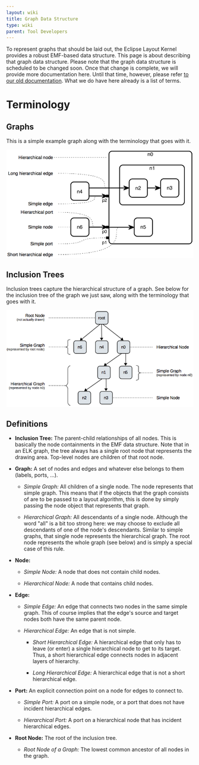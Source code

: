 ```yaml
---
layout: wiki
title: Graph Data Structure
type: wiki
parent: Tool Developers
---
```

To represent graphs that should be laid out, the Eclipse Layout Kernel provides a robust EMF-based data structure. This page is about describing that graph data structure. Please note that the graph data structure is scheduled to be changed soon. Once that change is complete, we will provide more documentation here. Until that time, however, please refer [to our old documentation](http://rtsys.informatik.uni-kiel.de/confluence/x/U4EN). What we do have here already is a list of terms.

# Terminology

## Graphs

This is a simple example graph along with the terminology that goes with it.

![Terminology relating to graphs.](graphics/graph_graph.png)


## Inclusion Trees

Inclusion trees capture the hierarchical structure of a graph. See below for the inclusion tree of the graph we just saw, along with the terminology that goes with it.

![Terminology relating to the inclusion tree.](graphics/graph_inclusionTree.png)


## Definitions

* **Inclusion Tree:** The parent-child relationships of all nodes. This is basically the node containments in the EMF data structure. Note that in an ELK graph, the tree always has a single root node that represents the drawing area. Top-level nodes are children of that root node.

* **Graph:** A set of nodes and edges and whatever else belongs to them (labels, ports, ...).

    * *Simple Graph:* All children of a single node. The node represents that simple graph. This means that if the objects that the graph consists of are to be passed to a layout algorithm, this is done by simply passing the node object that represents that graph.

    * *Hierarchical Graph:* All descendants of a single node. Although the word "all" is a bit too strong here: we may choose to exclude all descendants of one of the node's descendants. Similar to simple graphs, that single node represents the hierarchical graph. The root node represents the whole graph (see below) and is simply a special case of this rule.

* **Node:**

    * *Simple Node:* A node that does not contain child nodes.

    * *Hierarchical Node:* A node that contains child nodes.

* **Edge:**

    * *Simple Edge:* An edge that connects two nodes in the same simple graph. This of course implies that the edge's source and target nodes both have the same parent node.

    * *Hierarchical Edge:* An edge that is not simple.

        * *Short Hierarchical Edge:* A hierarchical edge that only has to leave (or enter) a single hierarchical node to get to its target. Thus, a short hierarchical edge connects nodes in adjacent layers of hierarchy.

        * *Long Hierarchical Edge:* A hierarchical edge that is not a short hierarchical edge.

* **Port:** An explicit connection point on a node for edges to connect to.

    * *Simple Port:* A port on a simple node, or a port that does not have incident hierarchical edges.

    * *Hierarchical Port:* A port on a hierarchical node that has incident hierarchical edges.

* **Root Node:** The root of the inclusion tree.

    * *Root Node of a Graph:* The lowest common ancestor of all nodes in the graph.
